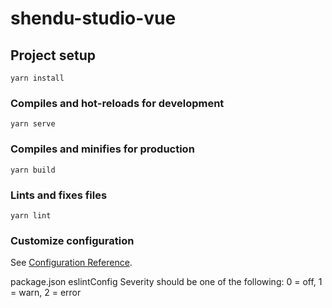 # shendu-studio-vue

## Project setup

```
yarn install
```

### Compiles and hot-reloads for development

```
yarn serve
```

### Compiles and minifies for production

```
yarn build
```

### Lints and fixes files

```
yarn lint
```

### Customize configuration

See [Configuration Reference](https://cli.vuejs.org/config/).

package.json
eslintConfig
Severity should be one of the following: 0 = off, 1 = warn, 2 = error
